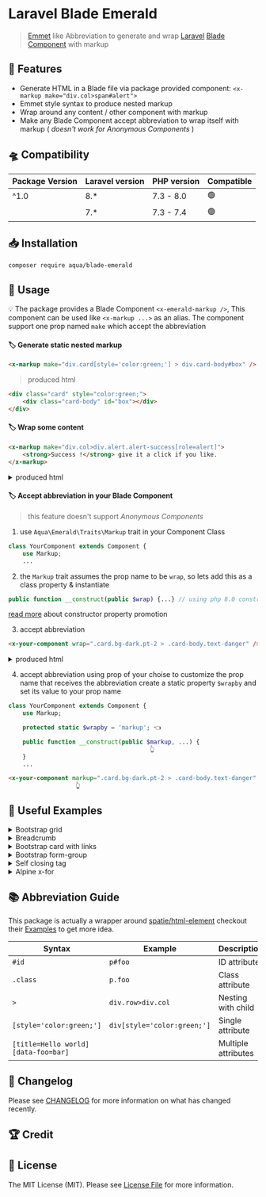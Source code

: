 # Laravel Blade Emerald
> [Emmet](http://emmet.io/) like Abbreviation to generate and wrap [Laravel](https://laravel.com/) [Blade Component](https://laravel.com/docs/master/blade#components) with markup

## 🌈 Features

- Generate HTML in a Blade file via package provided component: `<x-markup make="div.col>span#alert">`
- Emmet style syntax to produce nested markup
- Wrap around any content / other component with markup
- Make any Blade Component accept abbreviation to wrap itself with markup ( *doesn't work for Anonymous Components* )


## 🛸 Compatibility

| Package Version | Laravel version | PHP version | Compatible |
|-----------------|-----------------|-------------|------------|
|    ^1.0         |       8.*       |   7.3 - 8.0 |      🟢  |
|                 |       7.*       |   7.3 - 7.4 |      🟢  |

## 📥 Installation

```shell
composer require aqua/blade-emerald
```

## 📖 Usage

💡 The package provides a Blade Component `<x-emerald-markup />`, This component can be used like `<x-markup ...>` as an alias.
The component support one prop named `make` which accept the abbreviation

#### 🏷️ Generate static nested markup

```html
<x-markup make="div.card[style='color:green;'] > div.card-body#box" />
```
> produced html
```html
<div class="card" style="color:green;">
    <div class="card-body" id="box"></div>
</div>
```

#### 🏷️ Wrap some content
```html
<x-markup make="div.col>div.alert.alert-success[role=alert]">
    <strong>Success !</strong> give it a click if you like.
</x-markup>
```
<details>
<summary>produced html</summary>

```html
<div class="col">
    <div class="alert alert-success" role="alert">
        <strong>Success !</strong> give it a click if you like.
    </div>
</div>
```
</details>

#### 🏷️ Accept abbreviation in your Blade Component

> this feature doesn't support *Anonymous Components*

1.  use `Aqua\Emerald\Traits\Markup` trait in your Component Class
```php
class YourComponent extends Component {
    use Markup;
    ...
```
2.  the `Markup` trait assumes the prop name to be `wrap`, so lets add this as a class property & instantiate
```php
public function __construct(public $wrap) {...} // using php 8.0 constructor property promotion
```
[read more](https://php.watch/versions/8.0/constructor-property-promotion) about constructor property promotion

3.  accept abbreviation
```html
<x-your-component wrap=".card.bg-dark.pt-2 > .card-body.text-danger" />
```
<details>
<summary>produced html</summary>

```html
<div class="card bg-dark pt-2">
    <div class="card-body text-danger">
        <!-- actual content of your-component -->
        <p>Laravel... The PHP Framework for Web Artisans</p>
        <!-- actual content of your-component -->
    </div>
</div>
```
</details>

4.  accept abbreviation using prop of your choise
to customize the prop name that receives the abbreviation create a static property `$wrapby` and set its value to your prop name

```php
class YourComponent extends Component {
    use Markup;

    protected static $wrapby = 'markup'; 👈

    public function __construct(public $markup, ...) {
                                        👆
    }
    ...
```

```html
<x-your-component markup=".card.bg-dark.pt-2 > .card-body.text-danger" />
                   👆
```

## 🧰 Useful Examples
<details>
<summary>Bootstrap grid</summary>

```html
<x-markup make="div.container > div.row > div.col-md-6">
    <p>Hello world!</p>
</x-markup>
```
</details>

<details>
<summary>Breadcrumb</summary>

```html
<x-markup make="nav[aria-label=breadcrumb]>ol.breadcrumb">
    <li class="breadcrumb-item"><a href="#">Home</a></li>
    <li class="breadcrumb-item active" aria-current="page">Library</li>
</x-markup>
```
</details>

<details>
<summary>Bootstrap card with links</summary>

```html
<x-markup make="div.card.text-center">
    <x-markup make="div.card-header>ul.nav.nav-pills.card-header-pills">
        <x-markup make="li.nav-item>a.nav-link.active[href=#]">Active</x-markup>
        <x-markup make="li.nav-item>a.nav-link[href=#]">Link</x-markup>
        <x-markup make="li.nav-item>a.nav-link.disabled[href=# tabindex=-1 aria-disabled=true]">Disabled</x-markup>
    </x-markup>
    <div class="card-body">
        <p class="card-text">With supporting text below as a natural lead-in to additional content.</p>
    </div>
</x-markup>
```
</details>

<details>
<summary>Bootstrap form-group</summary>

```html
<x-markup make="div.form-group>div.mb-3">
    <label for="email" class="form-label">Email address</label>
    <input type="email" class="form-control" id="email" aria-describedby="emailHelp" />

    <x-markup make="div>div.#emailHelp.form-text>span.text-danger.validation-msg" />
</x-markup>
```
</details>

<details>
<summary>Self closing tag</summary>

```html
<x-markup make="img#profile[src=/avatar.jpg width=80]" />
```

</details>

<details>
<summary>Alpine x-for</summary>

```html
<ul x-data="{ colors: [{ id: 1, label: 'Green' }, ...] }">
    <x-markup make="template[x-for=color in colors] [:key=color.id] > li[x-text=color.label]" />
</ul>
```
> equivalent to
```html
<ul x-data="{ colors: ...}">
    <template x-for="color in colors" :key="color.id">
        <li x-text="color.label"></li>
    </template>
</ul>
```
</details>


## 📚 Abbreviation Guide
This package is actually a wrapper around [spatie/html-element](https://github.com/spatie/html-element) checkout their [Examples](https://github.com/spatie/html-element#examples) to get more idea.

| Syntax | Example | Description |
|-----------------|-----------------|-----------------|
| `#id` | `p#foo` | ID attribute |
| `.class` | `p.foo` | Class attribute |
| `>` | `div.row>div.col` | Nesting with child |
| `[style='color:green;']` | `div[style='color:green;']` | Single attribute |
| `[title=Hello world][data-foo=bar]` |  | Multiple attributes |

## 📅 Changelog

Please see [CHANGELOG](CHANGELOG.md) for more information on what has changed recently.

## 🏆 Credit

## 🎫 License

The MIT License (MIT). Please see [License File](LICENSE.md) for more information.